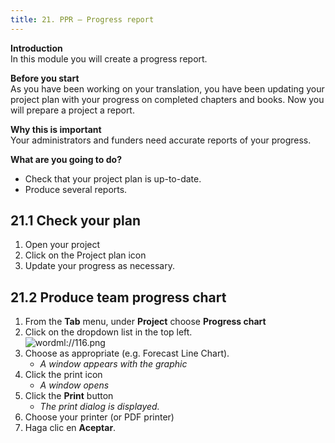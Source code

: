 ```yaml
---
title: 21. PPR – Progress report
---
```


**Introduction**  
In this module you will create a progress report.

**Before you start**  
As you have been working on your translation, you have been updating your project plan with your progress on completed chapters and books. Now you will prepare a project a report.

**Why this is important**  
Your administrators and funders need accurate reports of your progress.

**What are you going to do?**
-  Check that your project plan is up-to-date.
-  Produce several reports.

## 21.1 Check your plan
1.  Open your project
1.  Click on the Project plan icon
1.  Update your progress as necessary.


## 21.2 Produce team progress chart
1.  From the **Tab** menu, under **Project** choose **Progress chart**
1.  Click on the dropdown list in the top left.  
   ![wordml://116.png](../media/fa1d3248390ef13abbe36dce13dbd4ec.png)
1.  Choose as appropriate (e.g. Forecast Line Chart).
    -  *A window appears with the graphic*
1.  Click the print icon
    -  *A window opens*
1.  Click the **Print** button
    -  *The print dialog is displayed.*
1.  Choose your printer (or PDF printer)
1.  Haga clic en **Aceptar**.
